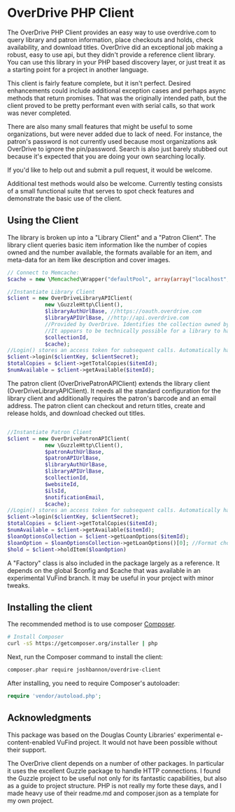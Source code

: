 OverDrive PHP Client
=======================

The OverDrive PHP Client provides an easy way to use overdrive.com to query library and patron information, place checkouts and holds, check availability, and download titles. OverDrive did an exceptional job making a robust, easy to use api, but they didn't provide a reference client library. You can use this library in your PHP based discovery layer, or just treat it as a starting point for a project in another language.

This client is fairly feature complete, but it isn't perfect. Desired enhancements could include additional exception cases and perhaps async methods that return promises. That was the originally intended path, but the client proved to be pretty performant even with serial calls, so that work was never completed. 

There are also many small features that might be useful to some organizations, but were never added due to lack of need. For instance, the patron's password is not currently used because most organizations ask OverDrive to ignore the pin/password. Search is also just barely stubbed out because it's expected that you are doing your own searching locally. 

If you'd like to help out and submit a pull request, it would be welcome. 

Additional test methods would also be welcome. Currently testing consists of a small functional suite that serves to spot check features and demonstrate the basic use of the client.

## Using the Client
The library is broken up into a "Library Client" and a "Patron Client". The library client queries basic item information like the number of copies owned and the number available, the formats available for an item, and meta-data for an item like description and cover images.
```php
// Connect to Memcache:
$cache = new \Memcached\Wrapper("defaultPool", array(array("localhost", 11211)));

//Instantiate Library Client            
$client = new OverDriveLibraryAPIClient(
            new \GuzzleHttp\Client(),
            $libraryAuthUrlBase, //https://oauth.overdrive.com
            $libraryAPIUrlBase, //http://api.overdrive.com
            //Provided by OverDrive. Identifies the collection owned by the library. 
            //It appears to be technically possible for a library to have more than one collection with OverDrive.
            $collectionId, 
            $cache);
//Login() stores an access token for subsequent calls. Automatically handles timeout.
$client->login($clientKey, $clientSecret);
$totalCopies = $client->getTotalCopies($itemId);
$numAvailable = $client->getAvailable($itemId);
```

The patron client (OverDrivePatronAPIClient) extends the library client (OverDriveLibraryAPIClient). It needs all the standard configuration for the library client and additionally requires the patron's barcode and an email address. The patron client can checkout and return titles, create and release holds, and download checked out titles.

```php

//Instantiate Patron Client            
$client = new OverDrivePatronAPIClient(
            new \GuzzleHttp\Client(),
            $patronAuthUrlBase,
            $patronAPIUrlBase,
            $libraryAuthUrlBase,
            $libraryAPIUrlBase,
            $collectionId,
            $websiteId,
            $ilsId,
            $notificationEmail,
            $cache);
//Login() stores an access token for subsequent calls. Automatically handles timeout.
$client->login($clientKey, $clientSecret);
$totalCopies = $client->getTotalCopies($itemId);
$numAvailable = $client->getAvailable($itemId);
$loanOptionsCollection = $client->getLoanOptions($itemId);
$loanOption = $loanOptionsCollection->getLoanOptions()[0]; //Format choice is unimportant for holds. Just take the first
$hold = $client->holdItem($loanOption)
```

A "Factory" class is also included in the package largely as a reference. It depends on the global $config and $cache that was available in an experimental VuFind branch. It may be useful in your project with minor tweaks.

## Installing the client

The recommended method is to use composer
[Composer](http://getcomposer.org). 

```bash
# Install Composer
curl -sS https://getcomposer.org/installer | php
```

Next, run the Composer command to install the client:

```bash
composer.phar require joshbannon/overdrive-client
```

After installing, you need to require Composer's autoloader:

```php
require 'vendor/autoload.php';
```

## Acknowledgments
This package was based on the Douglas County Libraries' experimental e-content-enabled VuFind project. It would not have been possible without their support.

The OverDrive client depends on a number of other packages. In particular it uses the excellent Guzzle package to handle HTTP connections. I found the Guzzle project to be useful not only for its fantastic capabilities, but also as a guide to project structure. PHP is not really my forte these days, and I made heavy use of their readme.md and composer.json as a template for my own project.

